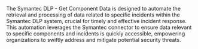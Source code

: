 The Symantec DLP - Get Component Data is designed to automate the retrieval and processing of data related to specific incidents within the Symantec DLP system, crucial for timely and effective incident response. This automation leverages the Symantec connector to ensure data relevant to specific components and incidents is quickly accessible, empowering organizations to swiftly address and mitigate potential security threats.
